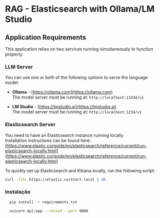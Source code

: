 
# RAG - Elasticsearch with Ollama/LM Studio

## Application Requirements

This application relies on two services running simultaneously to function properly:

### LLM Server  
You can use one or both of the following options to serve the language model:

- **Ollama** - [https://ollama.com](https://ollama.com)  
  The model server must be running at: `http://localhost:11434/v1`

- **LM Studio** - [https://lmstudio.ai](https://lmstudio.ai)  
  The model server must be running at: `http://localhost:1234/v1`

### Elasticsearch Server  
You need to have an Elasticsearch instance running locally.  
Installation instructions can be found here:  
[https://www.elastic.co/guide/en/elasticsearch/reference/current/run-elasticsearch-locally.html](https://www.elastic.co/guide/en/elasticsearch/reference/current/run-elasticsearch-locally.html)

To quickly set up Elasticsearch and Kibana locally, run the following script:

```bash
curl -fsSL https://elastic.co/start-local | sh
```


### Instalação

```bash
  pip install -r requirements.txt
```

```bash
  uvicorn api:app --reload --port 8080 
```
    
